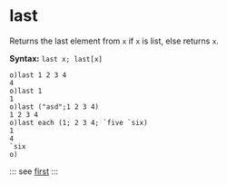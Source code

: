 # last

Returns the last element from `x` if `x` is list, else returns `x`.

**Syntax:** ```last x; last[x]```

```o
o)last 1 2 3 4
4
o)last 1
1
o)last ("asd";1 2 3 4)
1 2 3 4
o)last each (1; 2 3 4; `five `six)
1
4
`six
o)
```

::: see
[first](/verbs/list/first.md)
:::
